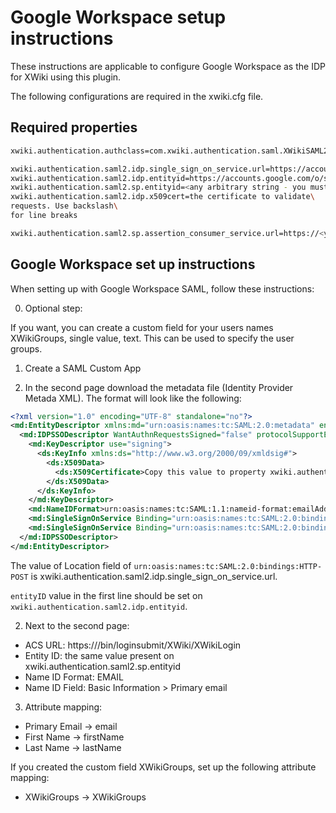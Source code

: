 # Google Workspace setup instructions

These instructions are applicable to configure Google Workspace as the IDP for XWiki
using this plugin.  

The following configurations are required in the xwiki.cfg file.

## Required properties

```sh
xwiki.authentication.authclass=com.xwiki.authentication.saml.XWikiSAML20Authenticator

xwiki.authentication.saml2.idp.single_sign_on_service.url=https://accounts.google.com/o/saml2/idp?idpid=<Copy from google>
xwiki.authentication.saml2.idp.entityid=https://accounts.google.com/o/saml2?idpid=<Copy from google>
xwiki.authentication.saml2.sp.entityid=<any arbitrary string - you must use this when google asks>
xwiki.authentication.saml2.idp.x509cert=the certificate to validate\
requests. Use backslash\
for line breaks

xwiki.authentication.saml2.sp.assertion_consumer_service.url=https://<you wiki domain>/bin/loginsubmit/XWiki/XWikiLogin
```

## Google Workspace set up instructions

When setting up with Google Workspace SAML, follow these instructions:

0. Optional step:

If you want, you can create a custom field for your users names XWikiGroups, single value, text. 
This can be used to specify the user groups.

1. Create a SAML Custom App

2. In the second page download the metadata file (Identity Provider Metada XML). The format will look like the following:

```xml
<?xml version="1.0" encoding="UTF-8" standalone="no"?>
<md:EntityDescriptor xmlns:md="urn:oasis:names:tc:SAML:2.0:metadata" entityID="https://accounts.google.com/o/saml2?idpid=<IDPID>" validUntil="...">
  <md:IDPSSODescriptor WantAuthnRequestsSigned="false" protocolSupportEnumeration="urn:oasis:names:tc:SAML:2.0:protocol">
    <md:KeyDescriptor use="signing">
      <ds:KeyInfo xmlns:ds="http://www.w3.org/2000/09/xmldsig#">
        <ds:X509Data>
          <ds:X509Certificate>Copy this value to property xwiki.authentication.saml2.idp.x509cert</ds:X509Certificate>
        </ds:X509Data>
      </ds:KeyInfo>
    </md:KeyDescriptor>
    <md:NameIDFormat>urn:oasis:names:tc:SAML:1.1:nameid-format:emailAddress</md:NameIDFormat>
    <md:SingleSignOnService Binding="urn:oasis:names:tc:SAML:2.0:bindings:HTTP-Redirect" Location="https://accounts.google.com/o/saml2/idp?idpid=<IDPID>"/>
    <md:SingleSignOnService Binding="urn:oasis:names:tc:SAML:2.0:bindings:HTTP-POST" Location="https://accounts.google.com/o/saml2/idp?idpid=<IDPID>"/>
  </md:IDPSSODescriptor>
</md:EntityDescriptor>
```

The value of Location field of `urn:oasis:names:tc:SAML:2.0:bindings:HTTP-POST` is xwiki.authentication.saml2.idp.single_sign_on_service.url.

`entityID` value in the first line should be set on `xwiki.authentication.saml2.idp.entityid`.

2. Next to the second page:

* ACS URL: https://<you wiki domain>/bin/loginsubmit/XWiki/XWikiLogin
* Entity ID: the same value present on xwiki.authentication.saml2.sp.entityid
* Name ID Format: EMAIL
* Name ID Field: Basic Information > Primary email

3. Attribute mapping:

* Primary Email -> email
* First Name -> firstName
* Last Name -> lastName

If you created the custom field XWikiGroups, set up the following attribute mapping:
* XWikiGroups -> XWikiGroups 